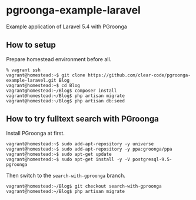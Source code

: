 # pgroonga-example-laravel

Example application of Laravel 5.4 with PGroonga

## How to setup

Prepare homestead environment before all.

```
% vagrant ssh
vagrant@homestead:~$ git clone https://github.com/clear-code/pgroonga-example-laravel.git Blog
vagrant@homestead:~$ cd Blog
vagrant@homestead:~/Blog$ composer install
vagrant@homestead:~/Blog$ php artisan migrate
vagrant@homestead:~/Blog$ php artisan db:seed
```

## How to try fulltext search with PGroonga

Install PGroonga at first.

```
vagrant@homestead:~$ sudo add-apt-repository -y universe
vagrant@homestead:~$ sudo add-apt-repository -y ppa:groonga/ppa
vagrant@homestead:~$ sudo apt-get update
vagrant@homestead:~$ sudo apt-get install -y -V postgresql-9.5-pgroonga
```

Then switch to the `search-with-gproonga` branch.

```
vagrant@homestead:~/Blog$ git checkout search-with-gproonga
vagrant@homestead:~/Blog$ php artisan migrate
```

